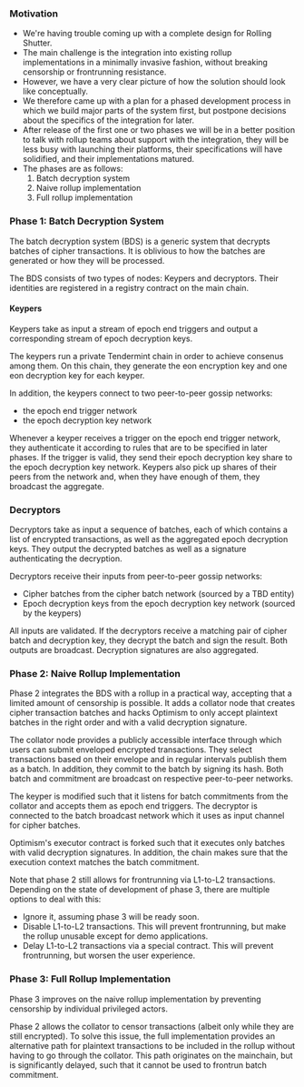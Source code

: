 ### Motivation

- We're having trouble coming up with a complete design for Rolling Shutter.
- The main challenge is the integration into existing rollup implementations in
  a minimally invasive fashion, without breaking censorship or frontrunning
  resistance.
- However, we have a very clear picture of how the solution should look like
  conceptually.
- We therefore came up with a plan for a phased development process in which we
  build major parts of the system first, but postpone decisions about the
  specifics of the integration for later.
- After release of the first one or two phases we will be in a better position
  to talk with rollup teams about support with the integration, they will be
  less busy with launching their platforms, their specifications will have
  solidified, and their implementations matured.
- The phases are as follows:
  1. Batch decryption system
  2. Naive rollup implementation
  3. Full rollup implementation

### Phase 1: Batch Decryption System

The batch decryption system (BDS) is a generic system that decrypts batches of
cipher transactions. It is oblivious to how the batches are generated or how
they will be processed.

The BDS consists of two types of nodes: Keypers and decryptors. Their identities
are registered in a registry contract on the main chain.

#### Keypers

Keypers take as input a stream of epoch end triggers and output a corresponding
stream of epoch decryption keys.

The keypers run a private Tendermint chain in order to achieve consenus among
them. On this chain, they generate the eon encryption key and one eon decryption
key for each keyper.

In addition, the keypers connect to two peer-to-peer gossip networks:

- the epoch end trigger network
- the epoch decryption key network

Whenever a keyper receives a trigger on the epoch end trigger network, they
authenticate it according to rules that are to be specified in later phases. If
the trigger is valid, they send their epoch decryption key share to the epoch
decryption key network. Keypers also pick up shares of their peers from the
network and, when they have enough of them, they broadcast the aggregate.

### Decryptors

Decryptors take as input a sequence of batches, each of which contains a list of
encrypted transactions, as well as the aggregated epoch decryption keys. They
output the decrypted batches as well as a signature authenticating the
decryption.

Decryptors receive their inputs from peer-to-peer gossip networks:

- Cipher batches from the cipher batch network (sourced by a TBD entity)
- Epoch decryption keys from the epoch decryption key network (sourced by the
  keypers)

All inputs are validated. If the decryptors receive a matching pair of cipher
batch and decryption key, they decrypt the batch and sign the result. Both
outputs are broadcast. Decryption signatures are also aggregated.

### Phase 2: Naive Rollup Implementation

Phase 2 integrates the BDS with a rollup in a practical way, accepting that a
limited amount of censorship is possible. It adds a collator node that creates
cipher transaction batches and hacks Optimism to only accept plaintext batches
in the right order and with a valid decryption signature.

The collator node provides a publicly accessible interface through which users
can submit enveloped encrypted transactions. They select transactions based on
their envelope and in regular intervals publish them as a batch. In addition,
they commit to the batch by signing its hash. Both batch and commitment are
broadcast on respective peer-to-peer networks.

The keyper is modified such that it listens for batch commitments from the
collator and accepts them as epoch end triggers. The decryptor is connected to
the batch broadcast network which it uses as input channel for cipher batches.

Optimism's executor contract is forked such that it executes only batches with
valid decryption signatures. In addition, the chain makes sure that the
execution context matches the batch commitment.

Note that phase 2 still allows for frontrunning via L1-to-L2 transactions.
Depending on the state of development of phase 3, there are multiple options to
deal with this:

- Ignore it, assuming phase 3 will be ready soon.
- Disable L1-to-L2 transactions. This will prevent frontrunning, but make the
  rollup unusable except for demo applications.
- Delay L1-to-L2 transactions via a special contract. This will prevent
  frontrunning, but worsen the user experience.

### Phase 3: Full Rollup Implementation

Phase 3 improves on the naive rollup implementation by preventing censorship by
individual privileged actors.

Phase 2 allows the collator to censor transactions (albeit only while they are
still encrypted). To solve this issue, the full implementation provides an
alternative path for plaintext transactions to be included in the rollup without
having to go through the collator. This path originates on the mainchain, but is
significantly delayed, such that it cannot be used to frontrun batch commitment.
